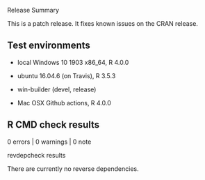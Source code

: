 
Release Summary


This is a patch release. It fixes known issues on the CRAN release. 

## Test environments

* local Windows 10 1903 x86_64, R 4.0.0 

* ubuntu 16.04.6 (on Travis), R 3.5.3

* win-builder (devel, release)

* Mac OSX Github actions, R 4.0.0

## R CMD check results

0 errors | 0 warnings | 0 note

revdepcheck results

There are currently no reverse dependencies.

